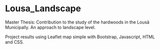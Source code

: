 # Lousa_Landscape
Master Thesis: Contribution to the study of the hardwoods in the Lousã Municipally. An approach to landscape level.

Project results using Leaflet map simple with Bootstrap, Javascript, HTML and CSS.
